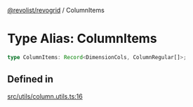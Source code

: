[@revolist/revogrid](README.md) / ColumnItems

# Type Alias: ColumnItems

```ts
type ColumnItems: Record<DimensionCols, ColumnRegular[]>;
```

## Defined in

[src/utils/column.utils.ts:16](https://github.com/revolist/revogrid/blob/af3362245c6506a51c4b9ff572c0e5ce6908767a/src/utils/column.utils.ts#L16)
